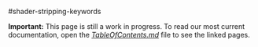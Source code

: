 #shader-stripping-keywords


**Important:** This page is still a work in progress. To read our most current documentation, open the [*TableOfContents.md*](TableOfContents.md) file to see the linked pages.

